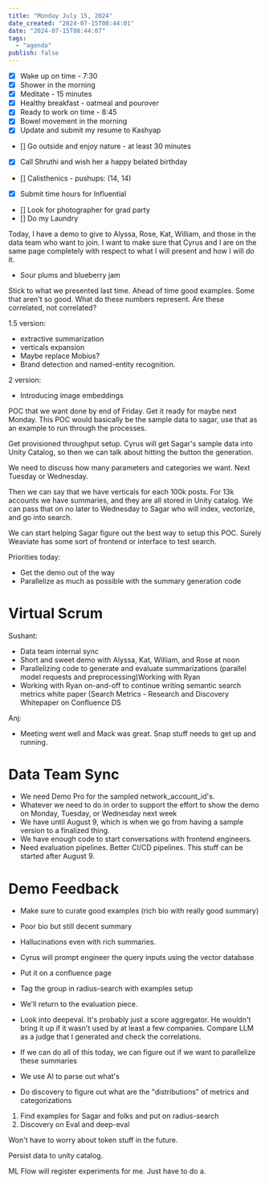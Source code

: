 ```yaml
---
title: "Monday July 15, 2024"
date_created: "2024-07-15T08:44:01"
date: "2024-07-15T08:44:07"
tags: 
  - "agenda"
publish: false
---
```


- [x] Wake up on time - 7:30
- [x] Shower in the morning
- [x] Meditate - 15 minutes
- [x] Healthy breakfast - oatmeal and pourover
- [x] Ready to work on time - 8:45
- [x] Bowel movement in the morning
- [x] Update and submit my resume to Kashyap 
- [] Go outside and enjoy nature - at least 30 minutes
- [x] Call Shruthi and wish her a happy belated birthday
- [] Calisthenics - pushups: (14, 14)
- [x] Submit time hours for Influential
- [] Look for photographer for grad party
- [] Do my Laundry

Today, I have a demo to give to Alyssa, Rose, Kat, William, and those in the data team who want to join. I want to make sure that Cyrus and I are on the same page completely with respect to what I will present and how I will do it.

- Sour plums and blueberry jam

Stick to what we presented last time. Ahead of time good examples. Some that aren't so good. What do these numbers represent. Are these correlated, not correlated? 

1.5 version:
  - extractive summarization
  - verticals expansion
  - Maybe replace Mobius?
  - Brand detection and named-entity recognition.

2 version:
  - Introducing image embeddings

POC that we want done by end of Friday. Get it ready for maybe next Monday. This POC would basically be the sample data to sagar, use that as an example to run through the processes. 

Get provisioned throughput setup. Cyrus will get Sagar's sample data into Unity Catalog, so then we can talk about hitting the button the generation. 

We need to discuss how many parameters and categories we want. Next Tuesday or Wednesday. 

Then we can say that we have verticals for each 100k posts. For 13k accounts we have summaries, and they are all stored in Unity catalog. We can pass that on no later to Wednesday to Sagar who will index, vectorize, and go into search. 

We can start helping Sagar figure out the best way to setup this POC. Surely Weaviate has some sort of frontend or interface to test search. 

Priorities today: 
  - Get the demo out of the way 
  - Parallelize as much as possible with the summary generation code 


# Virtual Scrum

Sushant:
  - Data team internal sync
  - Short and sweet demo with Alyssa, Kat, William, and Rose at noon
  - Parallelizing code to generate and evaluate summarizations (parallel model requests and preprocessing)Working with Ryan
  - Working with Ryan on-and-off to continue writing semantic search metrics white paper (Search Metrics - Research and Discovery Whitepaper on Confluence DS

Anj: 
  - Meeting went well and Mack was great. Snap stuff needs to get up and running. 


# Data Team Sync
- We need Demo Pro for the sampled network_account_id's. 
- Whatever we need to do in order to support the effort to show the demo on Monday, Tuesday, or Wednesday next week
- We have until August 9, which is when we go from having a sample version to a finalized thing.
- We have enough code to start conversations with frontend engineers.
- Need evaluation pipelines. Better CI/CD pipelines. This stuff can be started after August 9.


# Demo Feedback
- Make sure to curate good examples (rich bio with really good summary)
- Poor bio but still decent summary
- Hallucinations even with rich summaries. 
- Cyrus will prompt engineer the query inputs using the vector database
- Put it on a confluence page
- Tag the group in radius-search with examples setup 
- We'll return to the evaluation piece. 
- Look into deepeval. It's probably just a score aggregator. He wouldn't bring it up if it wasn't used by at least a few companies. Compare LLM as a judge that I generated and check the correlations. 
- If we can do all of this today, we can figure out if we want to parallelize these summaries 

- We use AI to parse out what's 
- Do discovery to figure out what are the "distributions" of metrics and categorizations

1) Find examples for Sagar and folks and put on radius-search
2) Discovery on Eval and deep-eval

Won't have to worry about token stuff in the future. 

Persist data to unity catalog. 

ML Flow will register experiments for me. Just have to do a. 
